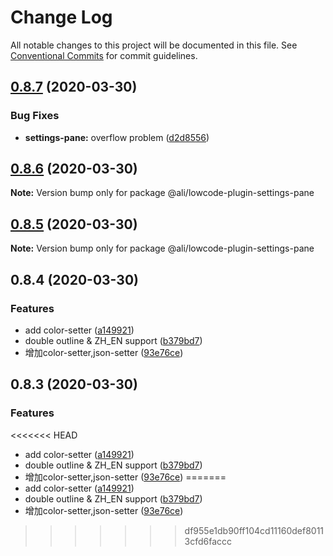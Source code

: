 # Change Log

All notable changes to this project will be documented in this file.
See [Conventional Commits](https://conventionalcommits.org) for commit guidelines.

<a name="0.8.7"></a>
## [0.8.7](https://gitlab.alibaba-inc.com/ali-lowcode/ali-lowcode-engine/compare/@ali/lowcode-plugin-settings-pane@0.8.6...@ali/lowcode-plugin-settings-pane@0.8.7) (2020-03-30)


### Bug Fixes

* **settings-pane:** overflow problem ([d2d8556](https://gitlab.alibaba-inc.com/ali-lowcode/ali-lowcode-engine/commit/d2d8556))




<a name="0.8.6"></a>
## [0.8.6](https://gitlab.alibaba-inc.com/ali-lowcode/ali-lowcode-engine/compare/@ali/lowcode-plugin-settings-pane@0.8.5...@ali/lowcode-plugin-settings-pane@0.8.6) (2020-03-30)




**Note:** Version bump only for package @ali/lowcode-plugin-settings-pane

<a name="0.8.5"></a>
## [0.8.5](https://gitlab.alibaba-inc.com/ali-lowcode/ali-lowcode-engine/compare/@ali/lowcode-plugin-settings-pane@0.8.4...@ali/lowcode-plugin-settings-pane@0.8.5) (2020-03-30)




**Note:** Version bump only for package @ali/lowcode-plugin-settings-pane

<a name="0.8.4"></a>
## 0.8.4 (2020-03-30)


### Features

* add color-setter ([a149921](https://gitlab.alibaba-inc.com/ali-lowcode/ali-lowcode-engine/commit/a149921))
* double outline & ZH_EN support ([b379bd7](https://gitlab.alibaba-inc.com/ali-lowcode/ali-lowcode-engine/commit/b379bd7))
* 增加color-setter,json-setter ([93e76ce](https://gitlab.alibaba-inc.com/ali-lowcode/ali-lowcode-engine/commit/93e76ce))




<a name="0.8.3"></a>
## 0.8.3 (2020-03-30)


### Features

<<<<<<< HEAD
* add color-setter ([a149921](https://gitlab.alibaba-inc.com/ali-lowcode/ali-lowcode-engine/commit/a149921))
* double outline & ZH_EN support ([b379bd7](https://gitlab.alibaba-inc.com/ali-lowcode/ali-lowcode-engine/commit/b379bd7))
* 增加color-setter,json-setter ([93e76ce](https://gitlab.alibaba-inc.com/ali-lowcode/ali-lowcode-engine/commit/93e76ce))
=======
* add color-setter ([a149921](https://gitlab.alibaba-inc.com/ali-lowcode/ali-lowcode-engine/commit/a14992174b65b1241e7bb82561c7efdfd6589606))
* double outline & ZH_EN support ([b379bd7](https://gitlab.alibaba-inc.com/ali-lowcode/ali-lowcode-engine/commit/b379bd7c0c488ef24f825760750a13d3fa083c96))
* 增加color-setter,json-setter ([93e76ce](https://gitlab.alibaba-inc.com/ali-lowcode/ali-lowcode-engine/commit/93e76ce3606603ee926ad83b21b29ffe28dc0682))
>>>>>>> df955e1db90ff104cd11160def80113cfd6faccc
